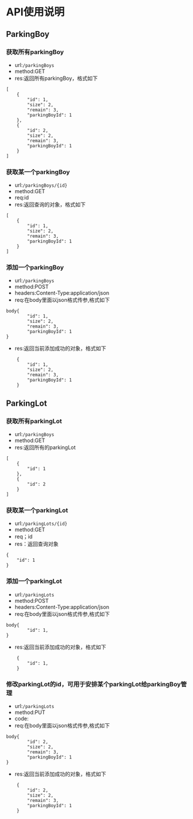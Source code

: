 # API使用说明

## ParkingBoy

### 获取所有parkingBoy
- url:`/parkingBoys`
- method:GET
- res:返回所有parkingBoy，格式如下
```
[
    {
        "id": 1,
        "size": 2,
        "remain": 3,
        "parkingBoyId": 1
    },
    {
        "id": 2,
        "size": 2,
        "remain": 3,
        "parkingBoyId": 1 
    }    
]

```

### 获取某一个parkingBoy
- url:`/parkingBoys/{id}`
- method:GET
- req:id
- res:返回查询的对象，格式如下
```
[
    {
        "id": 1,
        "size": 2,
        "remain": 3,
        "parkingBoyId": 1
    }
]

```

### 添加一个parkingBoy
- url:`/parkingBoys`
- method:POST
- headers:Content-Type:application/json
- req:在body里面以json格式传参,格式如下
```
body{
        "id": 1,
        "size": 2,
        "remain": 3,
        "parkingBoyId": 1   
}
```
- res:返回当前添加成功的对象，格式如下
```
    {
        "id": 1,
        "size": 2,
        "remain": 3,
        "parkingBoyId": 1
    }
```


## ParkingLot

### 获取所有parkingLot
- url:`/parkingBoys`
- method:GET
- res:返回所有的parkingLot
```
[
    {
        "id": 1
    },
    {
        "id": 2
    }
]
```

### 获取某一个parkingLot
- url:`/parkingLots/{id}`
- method:GET
- req；id
- res：返回查询对象
```
{
    "id": 1
}
```

### 添加一个parkingLot
- url:`/parkingLots`
- method:POST
- headers:Content-Type:application/json
- req:在body里面以json格式传参,格式如下
```
body{
        "id": 1,   
}
```
- res:返回当前添加成功的对象，格式如下
```
    {
        "id": 1,
    }
```

### 修改parkingLot的id，可用于安排某个parkingLot给parkingBoy管理
- url:`/parkingLots`
- method:PUT
- code:
- req:在body里面以json格式传参,格式如下
```
body{
        "id": 2,
        "size": 2,
        "remain": 3,
        "parkingBoyId": 1   
}
```
- res:返回当前添加成功的对象，格式如下
```
    {
        "id": 2,
        "size": 2,
        "remain": 3,
        "parkingBoyId": 1
    }
```
